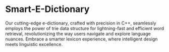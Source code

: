 # Smart-E-Dictionary
Our cutting-edge e-dictionary, crafted with precision in C++, seamlessly employs the power of trie data structure for lightning-fast and efficient word retrieval, revolutionizing the way users navigate and explore language nuances. Embrace a smarter lexicon experience, where intelligent design meets linguistic excellence.
